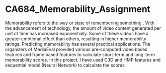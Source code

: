 # CA684_Memorability_Assignment

Memorability refers to the way or state of remembering something . With the advancement of technology, the amount of video content generated per unit of time has increased exponentially. Some of these videos have a greater emotional effect than others, resulting in higher memorability ratings. Predicting memorability has several practical applications. The organizers of MediaEval provided various pre-computed video based features and frame based features to calculate short-term and long-term memorability scores. In this project, I have used C3D and HMP features and sequential model (Neural Network) to calculate the scores.
